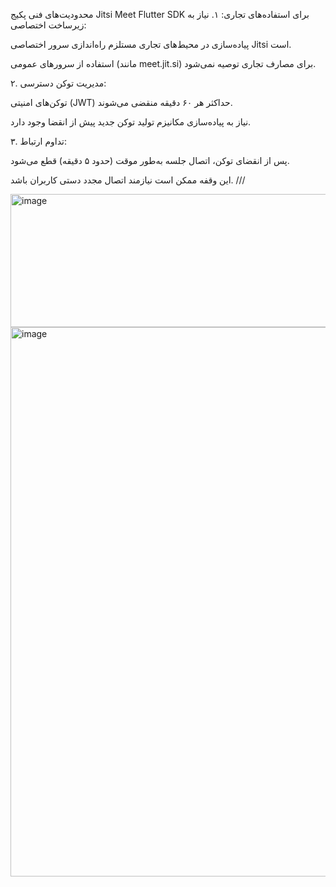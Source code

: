 محدودیت‌های فنی پکیج Jitsi Meet Flutter SDK
برای استفاده‌های تجاری:
۱. نیاز به زیرساخت اختصاصی:

پیاده‌سازی در محیط‌های تجاری مستلزم راه‌اندازی سرور اختصاصی Jitsi است.

استفاده از سرورهای عمومی (مانند meet.jit.si) برای مصارف تجاری توصیه نمی‌شود.

۲. مدیریت توکن دسترسی:

توکن‌های امنیتی (JWT) حداکثر هر ۶۰ دقیقه منقضی می‌شوند.

نیاز به پیاده‌سازی مکانیزم تولید توکن جدید پیش از انقضا وجود دارد.

۳. تداوم ارتباط:

پس از انقضای توکن، اتصال جلسه به‌طور موقت (حدود ۵ دقیقه) قطع می‌شود.

این وقفه ممکن است نیازمند اتصال مجدد دستی کاربران باشد.
///

<img width="559" height="213" alt="image" src="https://github.com/user-attachments/assets/03411288-1de6-4759-b7ed-47b1f45554af" />
<img width="1280" height="879" alt="image" src="https://github.com/user-attachments/assets/0ffeb129-5f7c-463b-a9d2-3c12c2b3d549" />
